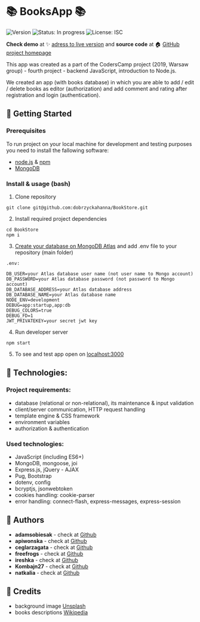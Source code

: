 # :books: BooksApp :books:
![Version](https://img.shields.io/badge/version-1.0.0-blue.svg?cacheSeconds=2592000)
![Status: In progress](https://img.shields.io/badge/status-in%20progress-blueViolet)
![License: ISC](https://img.shields.io/badge/License-ISC-yellow.svg)

**Check demo** at :sparkles: [adress to live version](https://bookstore-seven.herokuapp.com/) and **source code** at :house: [GitHub project homepage](https://github.com/dobrzyckahanna/BookStore)

This app was created as a part of the CodersCamp project (2019, Warsaw group) - fourth project - backend JavaScript, introduction to Node.js.

We created an app (with books database) in which you are able to add / edit / delete books as editor (authorization) and add comment and rating after registration and login (authentication).

## :blue_book: Getting Started
### Prerequisites
To run project on your local machine for development and testing purposes you need to install the fallowing software:
* [node.js](https://nodejs.org/en/) & [npm](https://www.npmjs.com/get-npm)
* [MongoDB](https://www.mongodb.com/what-is-mongodb)

### Install & usage (bash)
1. Clone repository 
```
git clone git@github.com:dobrzyckahanna/BookStore.git
```
2. Install required project dependencies
```
cd BookStore
npm i
```
3. [Create your database on MongoDB Atlas](https://www.mongodb.com/cloud/atlas) and add .env file to your repository (main folder)
```
.env:
```
```
DB_USER=your Atlas database user name (not user name to Mongo account)
DB_PASSWORD=your Atlas database password (not password to Mongo account)
DB_DATABASE_ADDRESS=your Atlas database address
DB_DATABASE_NAME=your Atlas database name
NODE_ENV=development
DEBUG=app:startup,app:db
DEBUG_COLORS=true
DEBUG_FD=1
JWT_PRIVATEKEY=your secret jwt key
```

4. Run developer server
```
npm start
```
5. To see and test app open on [localhost:3000](http://localhost:3000)

## :orange_book: Technologies:
### Project requirements:
* database (relational or non-relational), its maintenance & input validation
* client/server communication, HTTP request handling
* template engine & CSS framework
* environment variables
* authorization & authentication

### Used technologies:
* JavaScript (including ES6+)
* MongoDB, mongoose, joi
* Express.js, jQuery - AJAX
* Pug, Bootstrap
* dotenv, config
* bcryptjs, jsonwebtoken
* cookies handling: cookie-parser
* error handling: connect-flash, express-messages, express-session

## :busts_in_silhouette: Authors
* **adamsobiesak** - check at [Github](https://github.com/adamsobiesak)
* **apiwonska** - check at [Github](https://github.com/apiwonska)
* **ceglarzagata** - check at [Github](https://github.com/ceglarzagata)
* **freefrogs** - check at [Github](https://github.com/freefrogs)
* **ireshka** - check at [Github](https://github.com/ireshka)
* **Kombajn27** - check at [Github](https://github.com/Kombajn27)
* **natkalia** - check at [Github](https://github.com/natkalia)

## :green_book: Credits
* background image [Unsplash](https://unsplash.com/)
* books descriptions [Wikipedia](https://en.wikipedia.org/)
